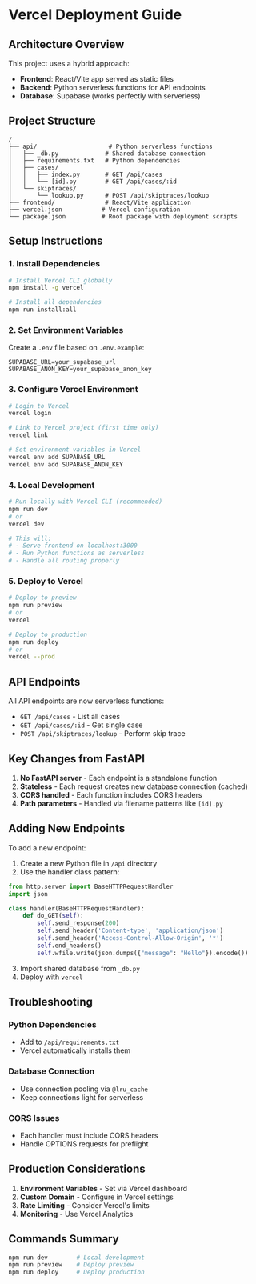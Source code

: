 # Vercel Deployment Guide

## Architecture Overview
This project uses a hybrid approach:
- **Frontend**: React/Vite app served as static files
- **Backend**: Python serverless functions for API endpoints
- **Database**: Supabase (works perfectly with serverless)

## Project Structure
```
/
├── api/                    # Python serverless functions
│   ├── _db.py             # Shared database connection
│   ├── requirements.txt   # Python dependencies
│   ├── cases/
│   │   ├── index.py       # GET /api/cases
│   │   └── [id].py        # GET /api/cases/:id
│   └── skiptraces/
│       └── lookup.py      # POST /api/skiptraces/lookup
├── frontend/              # React/Vite application
├── vercel.json           # Vercel configuration
└── package.json          # Root package with deployment scripts
```

## Setup Instructions

### 1. Install Dependencies
```bash
# Install Vercel CLI globally
npm install -g vercel

# Install all dependencies
npm run install:all
```

### 2. Set Environment Variables
Create a `.env` file based on `.env.example`:
```env
SUPABASE_URL=your_supabase_url
SUPABASE_ANON_KEY=your_supabase_anon_key
```

### 3. Configure Vercel Environment
```bash
# Login to Vercel
vercel login

# Link to Vercel project (first time only)
vercel link

# Set environment variables in Vercel
vercel env add SUPABASE_URL
vercel env add SUPABASE_ANON_KEY
```

### 4. Local Development
```bash
# Run locally with Vercel CLI (recommended)
npm run dev
# or
vercel dev

# This will:
# - Serve frontend on localhost:3000
# - Run Python functions as serverless
# - Handle all routing properly
```

### 5. Deploy to Vercel
```bash
# Deploy to preview
npm run preview
# or
vercel

# Deploy to production
npm run deploy
# or
vercel --prod
```

## API Endpoints

All API endpoints are now serverless functions:

- `GET /api/cases` - List all cases
- `GET /api/cases/:id` - Get single case
- `POST /api/skiptraces/lookup` - Perform skip trace

## Key Changes from FastAPI

1. **No FastAPI server** - Each endpoint is a standalone function
2. **Stateless** - Each request creates new database connection (cached)
3. **CORS handled** - Each function includes CORS headers
4. **Path parameters** - Handled via filename patterns like `[id].py`

## Adding New Endpoints

To add a new endpoint:

1. Create a new Python file in `/api` directory
2. Use the handler class pattern:
```python
from http.server import BaseHTTPRequestHandler
import json

class handler(BaseHTTPRequestHandler):
    def do_GET(self):
        self.send_response(200)
        self.send_header('Content-type', 'application/json')
        self.send_header('Access-Control-Allow-Origin', '*')
        self.end_headers()
        self.wfile.write(json.dumps({"message": "Hello"}).encode())
```

3. Import shared database from `_db.py`
4. Deploy with `vercel`

## Troubleshooting

### Python Dependencies
- Add to `/api/requirements.txt`
- Vercel automatically installs them

### Database Connection
- Use connection pooling via `@lru_cache`
- Keep connections light for serverless

### CORS Issues
- Each handler must include CORS headers
- Handle OPTIONS requests for preflight

## Production Considerations

1. **Environment Variables** - Set via Vercel dashboard
2. **Custom Domain** - Configure in Vercel settings
3. **Rate Limiting** - Consider Vercel's limits
4. **Monitoring** - Use Vercel Analytics

## Commands Summary
```bash
npm run dev        # Local development
npm run preview    # Deploy preview
npm run deploy     # Deploy production
```